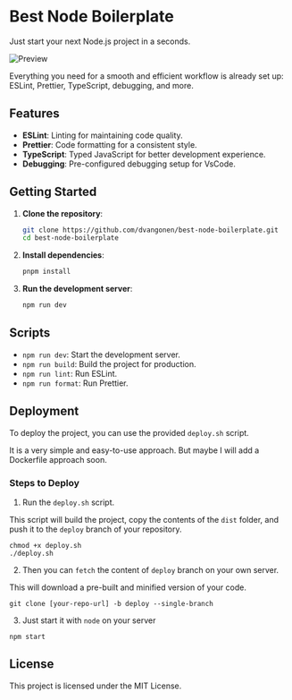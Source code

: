 # Best Node Boilerplate

Just start your next Node.js project in a seconds.

![Preview](https://github.com/user-attachments/assets/a3608e30-191d-49e7-a74d-63e3b34b6279)


Everything you need for a smooth and efficient workflow is already set up: ESLint, Prettier, TypeScript, debugging, and more.

## Features

- **ESLint**: Linting for maintaining code quality.
- **Prettier**: Code formatting for a consistent style.
- **TypeScript**: Typed JavaScript for better development experience.
- **Debugging**: Pre-configured debugging setup for VsCode.

## Getting Started

1. **Clone the repository**:
	```sh
	git clone https://github.com/dvangonen/best-node-boilerplate.git
	cd best-node-boilerplate
	```

2. **Install dependencies**:
	```sh
	pnpm install
	```

3. **Run the development server**:
	```sh
	npm run dev
	```

## Scripts

- `npm run dev`: Start the development server.
- `npm run build`: Build the project for production.
- `npm run lint`: Run ESLint.
- `npm run format`: Run Prettier.

## Deployment

To deploy the project, you can use the provided `deploy.sh` script.

It is a very simple and easy-to-use approach. But maybe I will add a Dockerfile approach soon.

### Steps to Deploy
1. Run the `deploy.sh` script.

This script will build the project, copy the contents of the `dist` folder, and push it to the `deploy` branch of your repository.

```
chmod +x deploy.sh
./deploy.sh
```


2. Then you can `fetch` the content of `deploy` branch on your own server.

This will download a pre-built and minified version of your code.

```
git clone [your-repo-url] -b deploy --single-branch
```

3. Just start it with `node` on your server

```
npm start
```

## License

This project is licensed under the MIT License.
